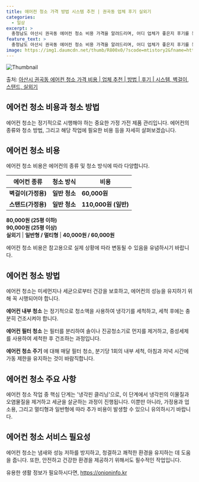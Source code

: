```yaml
---
title: 에어컨 청소 가격 방법 시스템 추천 | 권곡동 업체 후기 실외기
categories:
  - 일상
excerpt: >
  충청남도 아산시 권곡동 에어컨 청소 비용 가격을 알려드리며, 어디 업체가 좋은지 후기를 통해 알아보겠습니다. 현재 글에서는 시스템, 벽걸이, 스탠드, 실외기 각각에 대해 청소 비용이 나와 있으니 참고하시면 되겠습니다. 에어컨 분해 청소 방법 보기 👈 클릭셀프 에어컨 청소 방법 보기👈 클릭아산시 권곡동 에어컨 청소 비용시스템에어컨 방식클리닝방식금액1way 방식에어컨 완전분해80,000원1way 방식에어컨 필터세척35,000원2way 방식에어컨 완전분해90,000원2way 방식에어컨 필터세척35,000원4way 방식에어컨 완전분해120,000원4way 방식에어컨 필터세척35,000원원형방식에어컨 완전분해140,000원원형방식에어컨 필터세척35,000원에어컨 청소 견적 샘플 보기 👈 클릭에어컨 냄새의 원인에어..
feature_text: >
  충청남도 아산시 권곡동 에어컨 청소 비용 가격을 알려드리며, 어디 업체가 좋은지 후기를 통해 알아보겠습니다. 현재 글에서는 시스템, 벽걸이, 스탠드, 실외기 각각에 대해 청소 비용이 나와 있으니 참고하시면 되겠습니다. 에어컨 분해 청소 방법 보기 👈 클릭셀프 에어컨 청소 방법 보기👈 클릭아산시 권곡동 에어컨 청소 비용시스템에어컨 방식클리닝방식금액1way 방식에어컨 완전분해80,000원1way 방식에어컨 필터세척35,000원2way 방식에어컨 완전분해90,000원2way 방식에어컨 필터세척35,000원4way 방식에어컨 완전분해120,000원4way 방식에어컨 필터세척35,000원원형방식에어컨 완전분해140,000원원형방식에어컨 필터세척35,000원에어컨 청소 견적 샘플 보기 👈 클릭에어컨 냄새의 원인에어..
image: https://img1.daumcdn.net/thumb/R800x0/?scode=mtistory2&fname=https%3A%2F%2Fblog.kakaocdn.net%2Fdn%2FlpmKy%2FbtsHwyuCWvA%2FJDxVwJ1SXRgzrRJV3kcrBK%2Fimg.webp
---
```


![Thumbnail](https://img1.daumcdn.net/thumb/R800x0/?scode=mtistory2&fname=https%3A%2F%2Fblog.kakaocdn.net%2Fdn%2FlpmKy%2FbtsHwyuCWvA%2FJDxVwJ1SXRgzrRJV3kcrBK%2Fimg.webp)

<p>출처: <a href="https://onioninfo.kr/entry/%EC%95%84%EC%82%B0%EC%8B%9C-%EA%B6%8C%EA%B3%A1%EB%8F%99-%EC%97%90%EC%96%B4%EC%BB%A8-%EC%B2%AD%EC%86%8C-%EA%B0%80%EA%B2%A9-%EB%B9%84%EC%9A%A9-%EC%97%85%EC%B2%B4-%EC%B6%94%EC%B2%9C-%EB%B0%A9%EB%B2%95-%ED%9B%84%EA%B8%B0-%EC%8B%9C%EC%8A%A4%ED%85%9C-%EB%B2%BD%EA%B1%B8%EC%9D%B4-%EC%8A%A4%ED%83%A0%EB%93%9C-%EC%8B%A4%EC%99%B8%EA%B8%B0" rel="dofollow">아산시 권곡동 에어컨 청소 가격 비용 | 업체 추천 | 방법 | 후기 | 시스템, 벽걸이, 스탠드, 실외기</a> </p>

## 에어컨 청소 비용과 청소 방법

에어컨 청소는 정기적으로 시행해야 하는 중요한 가정 가전 제품 관리입니다. 에어컨의 종류와 청소 방법, 그리고 해당 작업에 필요한 비용 등을
자세히 살펴보겠습니다.

## 에어컨 청소 비용

에어컨 청소 비용은 에어컨의 종류 및 청소 방식에 따라 다양합니다.

**에어컨 종류** | **청소 방식** | **비용**  
---|---|---  
**벽걸이(가정용)** | **일반 청소** | **60,000원**  
**스탠드(가정용)** | **일반 청소** | **110,000원 (일반)**  
**80,000원 (25평 이하)**  
**90,000원 (25평 이상)**  
**실외기** | **일반형 / 멀티형** | **40,000원 / 60,000원**  
  
에어컨 청소 비용은 참고용으로 실제 상황에 따라 변동될 수 있음을 유념하시기 바랍니다.



## 에어컨 청소 방법

에어컨 청소는 미세먼지나 세균으로부터 건강을 보호하고, 에어컨의 성능을 유지하기 위해 꼭 시행되어야 합니다.

**에어컨 내부 청소** 는 정기적으로 청소액을 사용하여 냉각기를 세척하고, 세척 후에는 충분히 건조시켜야 합니다.

**에어컨 필터 청소** 는 필터를 분리하여 솔이나 진공청소기로 먼지를 제거하고, 중성세제를 사용하여 세척한 후 건조하는 과정입니다.

**에어컨 청소 주기** 에 대해 매달 필터 청소, 분기당 1회의 내부 세척, 아침과 저녁 시간에 가동 제한을 유지하는 것이 바람직합니다.



## 에어컨 청소 주요 사항

에어컨 청소 작업 중 핵심 단계는 '냉각핀 클리닝'으로, 이 단계에서 냉각핀의 이물질과 오염물질을 제거하고 세균을 살균하는 과정이
진행됩니다. 이뿐만 아니라, 가정용과 업소용, 그리고 멀티형과 일반형에 따라 추가 비용이 발생할 수 있으니 유의하시기 바랍니다.



## 에어컨 청소 서비스 필요성

에어컨 청소는 냄새와 성능 저하를 방지하고, 청결하고 쾌적한 환경을 유지하는 데 도움을 줍니다. 또한, 안전하고 건강한 환경을 제공하기
위해서도 필수적인 작업입니다.





 

유용한 생활 정보가 필요하시다면, <a href="https://onioninfo.kr" rel="dofollow">https://onioninfo.kr</a>


